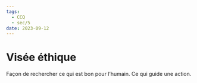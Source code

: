 ```yaml
---
tags:
  - CCQ
  - sec/5
date: 2023-09-12
---
```


# Visée éthique

Façon de rechercher ce qui est bon pour l’humain. Ce qui guide une action.